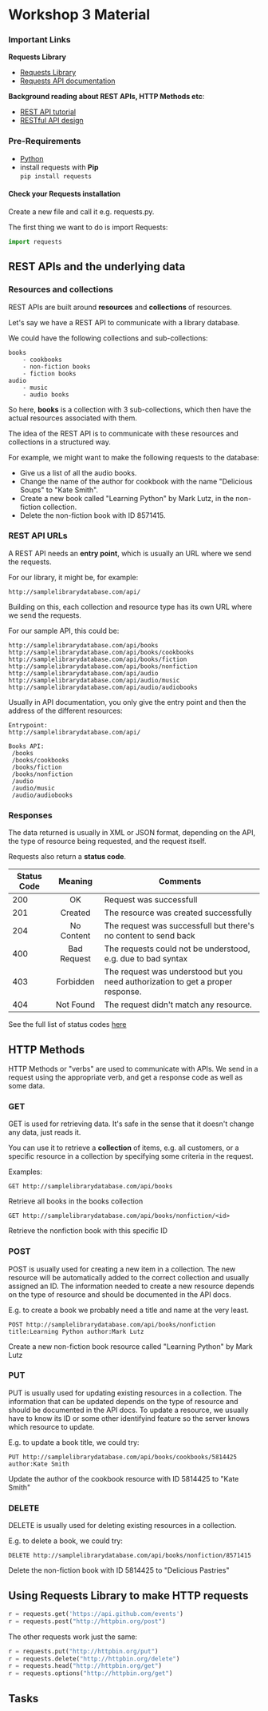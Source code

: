 # Workshop 3 Material

### Important Links

**Requests Library**

* [Requests Library](http://docs.python-requests.org/)
* [Requests API documentation](http://docs.python-requests.org/en/latest/api/)

**Background reading about REST APIs, HTTP Methods etc**: 
* [REST API tutorial](http://www.restapitutorial.com/)
* [RESTful API design](http://restful-api-design.readthedocs.org/en/latest/intro.html)

### Pre-Requirements
* [Python](https://github.com/HkiPythonWorkshops/Workshops)
* install requests with **Pip**  
```pip install requests```

#### Check your Requests installation

Create a new file and call it e.g. requests.py. 

The first thing we want to do is import Requests:
```python
import requests
```

## REST APIs and the underlying data


### Resources and collections

REST APIs are built around **resources** and **collections** of resources.

Let's say we have a REST API to communicate with a library database. 

We could have the following collections and sub-collections:

```
books 
    - cookbooks
    - non-fiction books
    - fiction books
audio
    - music
    - audio books
```

So here, **books** is a collection with 3 sub-collections, which then have the actual resources associated with them.

The idea of the REST API is to communicate with these resources and collections in a structured way. 

For example, we might want to make the following requests to the database:
* Give us a list of all the audio books.
* Change the name of the author for cookbook with the name "Delicious Soups" to "Kate Smith".
* Create a new book called "Learning Python"  by Mark Lutz, in the non-fiction collection. 
* Delete the non-fiction book with ID 8571415.

### REST API URLs

A REST API needs an **entry point**, which is usually an URL where we send the requests. 

For our library, it might be, for example: 

```
http://samplelibrarydatabase.com/api/
```

Building on this, each collection and resource type has its own URL where we send the requests. 

For our sample API, this could be: 


```
http://samplelibrarydatabase.com/api/books
http://samplelibrarydatabase.com/api/books/cookbooks
http://samplelibrarydatabase.com/api/books/fiction
http://samplelibrarydatabase.com/api/books/nonfiction
http://samplelibrarydatabase.com/api/audio
http://samplelibrarydatabase.com/api/audio/music
http://samplelibrarydatabase.com/api/audio/audiobooks
```
Usually in API documentation, you only give the entry point and then the address of the different resources: 

```
Entrypoint: 
http://samplelibrarydatabase.com/api/

Books API: 
 /books
 /books/cookbooks
 /books/fiction
 /books/nonfiction
 /audio
 /audio/music
 /audio/audiobooks
```

### Responses

The data returned is usually in XML or JSON format, depending on the API, the type of resource being requested, and the request itself.

Requests also return a **status code**.

| Status Code        | Meaning           | Comments  |
| ------------- |:-------------:| -----|
| 200      | OK | Request was successfull |
| 201      | Created      |   The resource was created successfully |
| 204 | No Content     |    The request was successfull but there's no content to send back |
| 400 | Bad Request | The requests could not be understood, e.g. due to bad syntax |
| 403 | Forbidden | The request was understood but you need authorization to get a proper response. |
| 404 | Not Found | The request didn't match any resource. |

See the full list of status codes [here](http://www.restapitutorial.com/httpstatuscodes.html)

## HTTP Methods

HTTP Methods or "verbs" are used to communicate with APIs. We send in a request using the appropriate verb, and get a response code as well as some data. 

### GET

GET is used for retrieving data. It's safe in the sense that it doesn't change any data, just reads it. 

You can use it to retrieve a **collection** of items, e.g. all customers, or a specific resource in a collection by specifying some criteria in the request.

Examples: 
```
GET http://samplelibrarydatabase.com/api/books
```
Retrieve all books in the books collection

```
GET http://samplelibrarydatabase.com/api/books/nonfiction/<id>
```
Retrieve the nonfiction book with this specific ID

### POST

POST is usually used for creating a new item in a collection. The new resource will be automatically added to the correct collection and usually assigned an ID. The information needed to create a new resource depends on the type of resource and should be documented in the API docs. 

E.g. to create a book we probably need a title and name at the very least. 

```
POST http://samplelibrarydatabase.com/api/books/nonfiction title:Learning Python author:Mark Lutz
```
Create a new non-fiction book resource called "Learning Python" by Mark Lutz

### PUT

PUT is usually used for updating existing resources in a collection. The information that can be updated depends on the type of resource and should be documented in the API docs. To update a resource, we usually have to know its ID or some other identifyind feature so the server knows which resource to update. 

E.g. to update a book title, we could try: 

```
PUT http://samplelibrarydatabase.com/api/books/cookbooks/5814425 author:Kate Smith
``` 
Update the author of the cookbook resource with ID 5814425 to "Kate Smith"


### DELETE

DELETE is usually used for deleting existing resources in a collection. 

E.g. to delete a book, we could try: 

```
DELETE http://samplelibrarydatabase.com/api/books/nonfiction/8571415 
``` 
Delete the non-fiction book with ID 5814425 to "Delicious Pastries"

## Using Requests Library to make HTTP requests

```python
r = requests.get('https://api.github.com/events')
r = requests.post("http://httpbin.org/post")
```

The other requests work just the same:
```python
r = requests.put("http://httpbin.org/put")
r = requests.delete("http://httpbin.org/delete")
r = requests.head("http://httpbin.org/get")
r = requests.options("http://httpbin.org/get")
```

## Tasks

